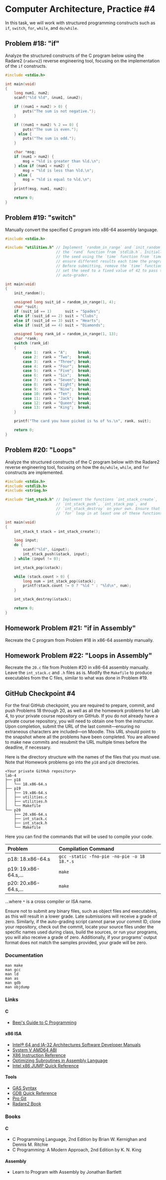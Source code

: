 Computer Architecture, Practice #4
==================================

In this task, we will work with structured programming constructs such as `if`, `switch`, `for`, `while`, and `do/while`.

## Problem #18: "if"

Analyze the structured constructs of the C program below using the Radare2 (`radare2`) reverse engineering tool, focusing on the implementation of the `if` constructs.

```C
#include <stdio.h>

int main(void)
{
    long num1, num2;
    scanf("%ld %ld", &num1, &num2);

    if ((num1 + num2) > 0) {
        puts("The sum is not negative.");
    }

    if ((num1 + num2) % 2 == 0) {
        puts("The sum is even.");
    } else {
        puts("The sum is odd.");
    }

    char *msg;
    if (num1 > num2) {
        msg = "%ld is greater than %ld.\n";
    } else if (num1 < num2) {
        msg = "%ld is less than %ld.\n";
    } else {
        msg = "%ld is equal to %ld.\n";
    }
    printf(msg, num1, num2);

    return 0;
}
```

## Problem #19: "switch"

Manually convert the specified C program into x86-64 assembly language.

```C
#include <stdio.h>

#include "utilities.h" // Implement `random_in_range` and `init_random` using
                       // the `rand` function from `stdlib.h`. Initially, set
                       // the seed using the `time` function from `time.h` to
                       // ensure different results each time the program runs.
                       // Before submitting, remove the `time` function call and
                       // set the seed to a fixed value of 42 to pass the
                       // auto-grader.

int main(void)
{
    init_random();

    unsigned long suit_id = random_in_range(1, 4);
    char *suit;
    if (suit_id == 1)      suit = "Spades";
    else if (suit_id == 2) suit = "Clubs";
    else if (suit_id == 3) suit = "Hearts";
    else if (suit_id == 4) suit = "Diamonds";

    unsigned long rank_id = random_in_range(1, 13);
    char *rank;
    switch (rank_id)
    {
        case 1:  rank = "A";     break;
        case 2:  rank = "Two";   break;
        case 3:  rank = "Three"; break;
        case 4:  rank = "Four";  break;
        case 5:  rank = "Five";  break;
        case 6:  rank = "Six";   break;
        case 7:  rank = "Seven"; break;
        case 8:  rank = "Eight"; break;
        case 9:  rank = "Nine";  break;
        case 10: rank = "Ten";   break;
        case 11: rank = "Jack";  break;
        case 12: rank = "Queen"; break;
        case 13: rank = "King";  break;
    }

    printf("The card you have picked is %s of %s.\n", rank, suit);

    return 0;
}
```

## Problem #20: "Loops"

Analyze the structured constructs of the C program below with the Radare2 reverse engineering tool, focusing on how the `do/while`, `while`, and `for` constructs are implemented.

```C
#include <stdio.h>
#include <stdlib.h>
#include <string.h>

#include "int_stack.h" // Implement the functions `int_stack_create`,
                       // `int_stack_push`, `int_stack_pop`, and
                       // `int_stack_destroy` on your own. Ensure that you use a
                       // `for` loop in at least one of these functions.

int main(void)
{
    int_stack_t stack = int_stack_create();

    long input;
    do {
        scanf("%ld", &input);
        int_stack_push(&stack, input);
    } while (input != 0);

    int_stack_pop(&stack);

    while (stack.count > 0) {
        long num = int_stack_pop(&stack);
        printf(stack.count != 0 ? "%ld " : "%ld\n", num);
    }

    int_stack_destroy(&stack);

    return 0;
}
```

## Homework Problem #21: "if in Assembly"

Recreate the C program from Problem #18 in x86-64 assembly manually.

## Homework Problem #22: "Loops in Assembly"

Recreate the `20.c` file from Problem #20 in x86-64 assembly manually. Leave the `int_stack.c` and `.h` files as is. Modify the `Makefile` to produce executables from the C files, similar to what was done in Problem #19.

## GitHub Checkpoint #4

For the final GitHub checkpoint, you are required to prepare, commit, and push Problems 18 through 20, as well as all the homework problems for Lab 4, to your private course repository on GitHub. If you do not already have a private course repository, you will need to obtain one from the instructor. Upon completion, submit the URL of the last commit—ensuring no extraneous characters are included—on Moodle. This URL should point to the snapshot where all the problems have been completed. You are allowed to make new commits and resubmit the URL multiple times before the deadline, if necessary.

Here is the directory structure with the names of the files that you must use. Note that Homework problems go into the `p18` and `p20` directories.

```
<Your private GitHub repository>
lab-4
├── p18
│   └── 18.x86-64.s
├── p19
│   ├── 19.x86-64.s
│   ├── utilities.c
│   ├── utilities.h
│   └── Makefile
└── p20
    ├── 20.x86-64.s
    ├── int_stack.c
    ├── int_stack.h
    └── Makefile
```

Here you can find the commands that will be used to compile your code.

| Problem              | Compilation Command                         |
| :------------------- | :------------------------------------------ |
| p18: 18.x86-64.s     | `gcc -static -fno-pie -no-pie -o 18 18.*.s` |
| p19: 19.x86-64.s,... | `make`                                      |
| p20: 20.x86-64.s,... | `make`                                      |

...where `*` is a cross compiler or ISA name.

Ensure not to submit any binary files, such as object files and executables, as this will result in a lower grade. Late submissions will receive a grade of zero. Similarly, if the auto-grading script cannot parse your commit ID, clone your repository, check out the commit, locate your source files under the specific names used during class, build the sources, or run your programs, you will also receive a grade of zero. Additionally, if your programs' output format does not match the samples provided, your grade will be zero.

### Documentation

    man make
    man gcc
    man ld
    man as
    man gdb
    man objdump

### Links

#### C

* [Beej's Guide to C Programming](https://beej.us/guide/bgc)

#### x86 ISA

* [Intel® 64 and IA-32 Architectures Software Developer Manuals](https://software.intel.com/en-us/articles/intel-sdm)
* [System V AMD64 ABI](https://refspecs.linuxbase.org/elf/x86_64-abi-0.99.pdf)
* [X86 Instruction Reference](http://www.felixcloutier.com/x86)
* [Optimizing Subroutines in Assembly Language](http://www.agner.org/optimize/optimizing_assembly.pdf)
* [Intel x86 JUMP Quick Reference](http://www.unixwiz.net/techtips/x86-jumps.html)

#### Tools

* [GAS Syntax](https://en.wikibooks.org/wiki/X86_Assembly/GAS_Syntax)
* [GDB Quick Reference](https://users.ece.utexas.edu/~adnan/gdb-refcard.pdf)
* [Pro Git](https://git-scm.com/book/en/v2)
* [Radare2 Book](https://book.rada.re)

### Books

#### C

* C Programming Language, 2nd Edition by Brian W. Kernighan and Dennis M. Ritchie
* C Programming: A Modern Approach, 2nd Edition by K. N. King

#### Assembly

* Learn to Program with Assembly by Jonathan Bartlett
